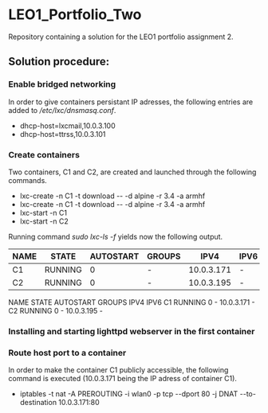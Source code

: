 # LEO1_Portfolio_Two
Repository containing a solution for the LEO1 portfolio assignment 2.


## Solution procedure:

### Enable bridged networking
In order to give containers persistant IP adresses, the following entries are added to */etc/lxc/dnsmasq.conf*.
* dhcp-host=lxcmail,10.0.3.100
* dhcp-host=ttrss,10.0.3.101

### Create containers
Two containers, C1 and C2, are created and launched through the following commands.
* lxc-create -n C1 -t download -- -d alpine -r 3.4 -a armhf
* lxc-create -n C1 -t download -- -d alpine -r 3.4 -a armhf
* lxc-start -n C1
* lxc-start -n C2

Running command *sudo lxc-ls -f* yields now the following output.

| NAME | STATE   | AUTOSTART | GROUPS | IPV4       | IPV6 |
|------|---------|-----------|--------|------------|------|
| C1   | RUNNING | 0         | -      | 10.0.3.171 | -    |
| C2   | RUNNING | 0         | -      | 10.0.3.195 | -    |

  NAME  STATE   AUTOSTART GROUPS  IPV4        IPV6
  C1    RUNNING 0         -       10.0.3.171  -
  C2    RUNNING 0         -       10.0.3.195  -
  

### Installing and starting lighttpd webserver in the first container






### Route host port to a container
In order to make the container C1 publicly accessible, the following command is executed (10.0.3.171 being the IP adress of container C1).
* iptables -t nat -A PREROUTING -i wlan0 -p tcp --dport 80 -j DNAT --to-destination 10.0.3.171:80


